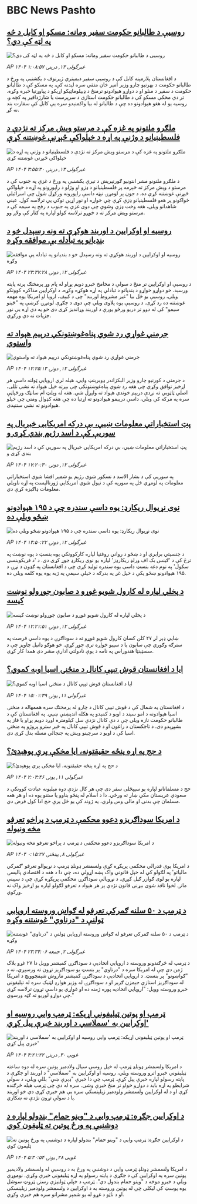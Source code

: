 # BBC News Pashto## [ روسیې د طالبانو حکومت سفیر ومانه: مسکو او کابل د څه په لټه کې دي؟ ](https://www.bbc.com/pashto/articles/cp92m3jm7kzo?at_campaign=githubrss)![ روسیې د طالبانو حکومت سفیر ومانه: مسکو او کابل د څه په لټه کې دي؟ ](https://ichef.bbci.co.uk/ace/standard/240/cpsprodpb/b657/live/6f97af30-3fce-11f0-b513-afe1c28489b9.jpg)_AP ۱۴۰۴ غبرگولی ۱۳, درېنۍ ۱:۰۸:۵۷_د افغانستان پلازمېنه کابل کې د روسیې سفیر دیمیتري ژیرنوف د یکشنبې په ورځ د طالبانو حکومت د بهرنیو چارو وزیر امیر خان متقي سره لیدنه کې، په مسکو کې د طالبانو حکومت د سفیر د منلو او د دواړو هېوادونو ترمنځ د ډیپلوماټیکو اړیکو د پیاوړتیا خبره وکړه. تر دې مخکې مسکو کې د طالبانو حکومت استازی د سرپرست یا شارژدافیر په کچه و. روسیه یو له هغو هېوادونو ده چې د طالبانو له بیا واکمنېدو سره یې کابل کې سفارت بند نه کړ.## [ملګرو ملتونو په غزه کې د مرستو وېش مرکز ته نژدې د فلسطینیانو د وژنې په اړه د خپلواکې څېړنې غوښتنه کړې](https://www.bbc.com/pashto/articles/c0eq5w52nweo?at_campaign=githubrss)![ملګرو ملتونو په غزه کې د مرستو وېش مرکز ته نژدې د فلسطینیانو د وژنې په اړه د خپلواکې څېړنې غوښتنه کړې](https://ichef.bbci.co.uk/ace/standard/240/cpsprodpb/e27a/live/810bd720-3ecd-11f0-bace-e1270fc31f5e.jpg)_AP ۱۴۰۴ غبرگولی ۱۳, درېنۍ ۳:۵۵:۳۰_د ملګرو ملتونو مشر انتونيو ګورتېرېش د تېرې یکشنبې په ورځ د غزې په جنوب کې د مرستو د وېش مرکز ته څېرمه پر فلسطينيانو د ډزو او وژلو د راپورونو په اړه د خپلواکې څېړنې غوښتنه کړې ده. د جون پر لومړۍ نېټه داسې راپورونه ورکړل شول چې اسرائيلي ځواکونو پر هغو فلسطينيانو ډزې کړې چې خواړه او نور اړين توکي يې ترلاسه کول. عيني شاهدانو ويلي، هغه وخت ډزې وشوې چې دوی غزې په جنوب د رفح په سيمه کې د مرستو وېش مرکز ته د خوړو ترلاسه کولو لپاره په کتار کې ولاړ وو.## [روسیه او اوکرایین د اوربند هوکړې ته ونه رسېدل خو د بندیانو په تبادله يې موافقه وکړه](https://www.bbc.com/pashto/articles/c1w34nydzxvo?at_campaign=githubrss)![روسیه او اوکرایین د اوربند هوکړې ته ونه رسېدل خو د بندیانو په تبادله يې موافقه وکړه](https://ichef.bbci.co.uk/ace/standard/240/cpsprodpb/c45b/live/321234f0-400a-11f0-835b-310c7b938e84.jpg)_AP ۱۴۰۴ غبرگولی ۱۲, دونۍ ۲۳:۳۷:۲۸_د روسيې او اوکرايين تر منځ د سولې د مخامخ خبرو دويم پړاو له پام وړ پرمختګ پرته پایته ورسېد. خو دواړو خواړو د بنديانو د تبادلې په اړه هوکړه وکړه. د اوکرايين مذاکره کوونکو ويلي، روسيې يو ځل بیا "غير مشروط اوربند" چې د کيېف، اروپا او امریکا يوه مهمه غوښتنه ده رد کړې. د روسيې يوه پلاوی ويلي چې دوی د جګړې لومړۍ کرښې په "ځینو سيمو" کې له دوو تر دريو ورځو پورې د اوربند وړانديز کړی دی خو په دې اړه يې نور جزيات نه دي ورکړي.## [جرمني غواړي رد شوي پناه‌غوښتونکي درېیم هېواد ته واستوي](https://www.bbc.com/pashto/articles/cn9jenyev2eo?at_campaign=githubrss)![جرمني غواړي رد شوي پناه‌غوښتونکي درېیم هېواد ته واستوي](https://ichef.bbci.co.uk/ace/standard/240/cpsprodpb/377a/live/3a693d70-3fc8-11f0-b6e6-4ddb91039da1.jpg)_AP ۱۴۰۴ غبرگولی ۱۲, دونۍ ۱۲:۲۵:۱۳_د جرمني د کورنیو چارو وزیر الېکزاندر ډوبرېنټ وايي، هیله لري اروپایي ټولنه داسې هر اړخیز توافق وکړي چې هغه رد شوي پناه‌غوښتونکي چې بېرته خپل هېواد ته نشي تللی، اصلي ټاټوبي ته نږدې درېیم خوندي هېواد ته ولېږل شي. هغه له وېلټ ام سانټګ ورځپاڼې سره په مرکه کې ویلي، داسې درېیمو هېوادونو ته اړتیا ده چې هغه کډوال ومني چې خپلو هېوادونو ته نشي ستنېدی.## [پټ استخباراتي معلومات ښيي، بې درکه امریکایی خبریال په سوریې کې د اسد رژیم بندي کړی و](https://www.bbc.com/pashto/articles/cm2y16zjy8go?at_campaign=githubrss)![پټ استخباراتي معلومات ښيي، بې درکه امریکایی خبریال په سوریې کې د اسد رژیم بندي کړی و](https://ichef.bbci.co.uk/ace/standard/240/cpsprodpb/e3d4/live/4bd34a00-3fc9-11f0-b6e6-4ddb91039da1.jpg)_AP ۱۴۰۴ غبرگولی ۱۲, دونۍ ۱۷:۲۰:۳۰_په سوریې کې د بشار الاسد د نسکور شوي رژيم یو شمېر افشا شوي استخباراتي معلومات په لومړي ځل په سوریه کې د نیول شوي امریکايي ژورنالیست په اړه ناویلي معلومات ډاګیزه کړې دي.## [نوی نړیوال ریکارډ: یوه داسې سندره چې د ۱۹۵ هېوادونو ښځو ویلې ده](https://www.bbc.com/pashto/articles/cwyw8zr8e9ro?at_campaign=githubrss)![نوی نړیوال ریکارډ: یوه داسې سندره چې د ۱۹۵ هېوادونو ښځو ویلې ده](https://ichef.bbci.co.uk/ace/standard/240/cpsprodpb/70c5/live/5c3eac40-3fbf-11f0-b6e6-4ddb91039da1.jpg)_AP ۱۴۰۴ غبرگولی ۱۲, دونۍ ۱۴:۵۰:۲۲_د جنسیتي برابري او د ښځو د رواني روغتیا لپاره کارکوونکي یوه بنسټ د یوه نوښت په ترڅ کې د 'ګېنس بک اف ورلډ ریکارډز' لپاره یو نوی ریکارډ جوړ کړی دی. د 'د فریکوېنسي سکول' په نوم دغه بنسټ داسې یوه سندره تولید کړې چې د افغانستان په ګډون د نړۍ د ۱۹۵ هېوادونو ښځو پکې د خپل غږ په بدرګه د خپلې سيمې په ژبه یوه یوه کلمه ویلې ده.## [د پخلي لپاره له کارول شویو غوړو د صابون جوړولو نوښت کیسه](https://www.bbc.com/pashto/articles/c87j5pz57v7o?at_campaign=githubrss)![د پخلي لپاره له کارول شویو غوړو د صابون جوړولو نوښت کیسه](https://ichef.bbci.co.uk/ace/standard/240/cpsprodpb/90d1/live/44ca0360-3fac-11f0-835b-310c7b938e84.jpg)_AP ۱۴۰۴ غبرگولی ۱۲, دونۍ ۱۲:۲۱:۵۱_ښايي ډېر لږ ۲۷ کلن کسان کارول شویو غوړو ته د سوداګرۍ د یوه داسې فرصت په سترګه وګوري چې سابون یا د سپیو خواړه ترې جوړ کړي.
خو هوګو ډانیل چاوېز چې د سسټېنټا هندوراس په نامه د یوې نادولتي ادارې مشر دی همدا کار کړی.## [ایا د افغانستان قوش تېپې کانال د منځنۍ اسیا اوبه کموي؟](https://www.bbc.com/pashto/articles/c17rzd5jr4ko?at_campaign=githubrss)![ایا د افغانستان قوش تېپې کانال د منځنۍ اسیا اوبه کموي؟](https://ichef.bbci.co.uk/ace/standard/240/cpsprodpb/e0e2/live/1fe86c70-3ef9-11f0-835b-310c7b938e84.jpg)_AP ۱۴۰۴ غبرگولی ۱۱, يونۍ ۱۵:۰۱:۳۹_د افغانستان په شمال کې د قوش تېپې کانال د چارو له پرمختګ سره هممهاله د منځنۍ اسیا هېوادونه د امو سیند د اوبو د کمېدو په هکله اندېښنې ښيي.
په افغانستان کې د طالبانو حکومت تازه ویلي چې د دې کانال نژدې سل کیلومتره اوږد دویم پړاو یا فاز په بشپړېدو دی.
د تاجکستان د راغون او د قوش تېپې کانال په څېر سترو پروژو په منځنۍ اسیا کې د اوبو د سرچینو وېش په جنجالي مسله بدل کړی دی.## [د حج په اړه پنځه حقیقتونه، ایا مخکې پرې پوهېدئ؟](https://www.bbc.com/pashto/articles/c04ev24ry0qo?at_campaign=githubrss)![د حج په اړه پنځه حقیقتونه، ایا مخکې پرې پوهېدئ؟](https://ichef.bbci.co.uk/ace/standard/240/cpsprodpb/21ac/live/4fd0f630-3ce4-11f0-aa24-d1c64c46ace6.jpg)_AP ۱۴۰۴ غبرگولی ۱۱, يونۍ ۲:۰۳:۴۶_حج د مسلمانانو لپاره یو سپېڅلی سفر دی چې هر کال نژدې دوه میلیونه عبادت کوونکي د سعودي عربستان مکې ښار ته ورځي. دا د اسلام له پنځو بناوو یا ستنو یوه ده او هر هغه مسلمان چې بدني او مالي وس ولري، په ژوند کې یو ځل پرې حج ادا کول فرض دي.## [د امریکا سوداګریزو دعوو محکمې د ټرمپ د پراخو تعرفو مخه ونیوله](https://www.bbc.com/pashto/articles/cgr51we75vyo?at_campaign=githubrss)![د امریکا سوداګریزو دعوو محکمې د ټرمپ د پراخو تعرفو مخه ونیوله](https://ichef.bbci.co.uk/ace/standard/240/cpsprodpb/c965/live/ee7d42e0-3c42-11f0-aa24-d1c64c46ace6.jpg)_AP ۱۴۰۴ غبرگولی ۸, پينځنۍ ۰:۱۵:۲۷_د امریکا یوې فدرالي محکمې پرېکړه کړې ولسمشر ډونلډ ټرمپ د نړیوالو تعرفو 'ګمرکي مالیاتو' په لګولو کې له خپل قانوني واک پښه اړولې ده، چې دا د هغه د اقتصادي‌ پالیسۍ لپاره یو لوی ګوازر ګڼل کېږي.
د نړویالې سوداګرۍ محکمې پرېکړه کړې چې د سپینې مانۍ لخوا نافذ شوی بېړنی قانون نژدې پر هر هېواد د تعرفو لګولو لپاره یو اړخیز واک نه ورکوي.## [د ټرمپ د ۵۰ سلنه ګمرکي تعرفو له ګواښ وروسته اروپايي ټولنې د "درناوي" غوښتنه وکړه](https://www.bbc.com/pashto/articles/cx2x903rgnvo?at_campaign=githubrss)![د ټرمپ د ۵۰ سلنه ګمرکي تعرفو له ګواښ وروسته اروپايي ټولنې د "درناوي" غوښتنه وکړه](https://ichef.bbci.co.uk/ace/standard/240/cpsprodpb/638f/live/ddfea6e0-3853-11f0-8947-7d6241f9fce9.jpg)_AP ۱۴۰۴ غبرگولی ۲, جمعه ۲۳:۳۴:۰۶_د ټرمپ له څرګندونو وروسته د اروپايي اتحادیې د سوداګرۍ کمیشنر وویل دا ۲۷ غړو بلاک ژمن دی چې له امریکا سره د "درناوي" پر بنسټ یو سوداګریز تړون ته ورسېږي، نه د "ګواښونو" پر بنسټ.
د اروپايي اتحادیې د سوداګرۍ کمیشنر ماروش شېفچووېچ د امریکا له سوداګریز استازي جېمزن ګریر او د سوداګرۍ له وزیر هوارډ لټنیک سره له تېلیفوني خبرو وروسته وویل:
"اروپایي اتحادیه پوره ژمنه ده او غواړي یو داسې تړون ترلاسه کړي چې دواړو لوریو ته ګټه ورسوي."## [ټرمپ او پوتین ټیلیفوني اړیکه: ټرمپ وايي روسیه او اوکرایین به 'سملاسي د اوربند خبرې پیل کړي'](https://www.bbc.com/pashto/articles/cm2yynzyk54o?at_campaign=githubrss)![ټرمپ او پوتین ټیلیفوني اړیکه: ټرمپ وايي روسیه او اوکرایین به 'سملاسي د اوربند خبرې پیل کړي'](https://ichef.bbci.co.uk/ace/standard/240/cpsprodpb/20f6/live/64921410-3531-11f0-8947-7d6241f9fce9.jpg)_AP ۱۴۰۴ غویی ۳۰, درېنۍ ۴:۲۱:۲۲_د امریکا ولسمشر ډونلډ ټرمپ له خپل روسي سيال ولادمير پوتين سره له دوه ساعته ټيليفوني خبرو اترو وروسته ويلي، روسيه او اوکرايين به "سملاسي" د اوربند او جګړې د پايته رسولو لپاره خبرې پيل کړې. ټرمپ چې دا خبرې "ډېرې ښې" بللې ويلي، د سولې شرايطو په اړه بايد د دواړو خواو تر منځ خبرې وشي. سره له دې چې ټرمپ هيله څرګنده کړې او د له اوکرايين ولسمشر ولودمير زېلېنسکي سره يې هم خبرې کړې دي خو اوربند يا د سولې تړون نژدې نه ښکاري.## [د اوکرايين جګړه: ټرمپ وايي د "وینو حمام" بندولو لپاره د دوشنبې په ورځ پوتین ته ټليفون کوي](https://www.bbc.com/pashto/articles/cy5en6np2z2o?at_campaign=githubrss)![د اوکرايين جګړه: ټرمپ وايي د "وینو حمام" بندولو لپاره د دوشنبې په ورځ پوتین ته ټليفون کوي](https://ichef.bbci.co.uk/ace/standard/240/cpsprodpb/589d/live/c8920360-33a8-11f0-8519-3b5a01ebe413.jpg)_AP ۱۴۰۴ غویی ۲۸, يونۍ ۵:۳۰:۵۴_د امریکا ولسمشر ډونلډ ټرمپ وايي د دوشنبې په ورځ به د روسيې له ولسمشر ولاديمير پوتین سره په اوکرايين کې د جګړې د پايته رسولو په اړه ټيليفوني خبرې وکړې. نوموړي ويلي د خبرو موخه د "وينو حمام بندول دي". ټرمپ د خپلې ټولنيزې رسنۍ ټروټ سوشل يوه پوسټ کې ليکلي چې له پوتین وروسته به د اوکرايین د ولسمشر ولودمير زېلېنسکي او د ناټو د غړو له يو شمېر مشرانو سره هم خبرې وکړي.